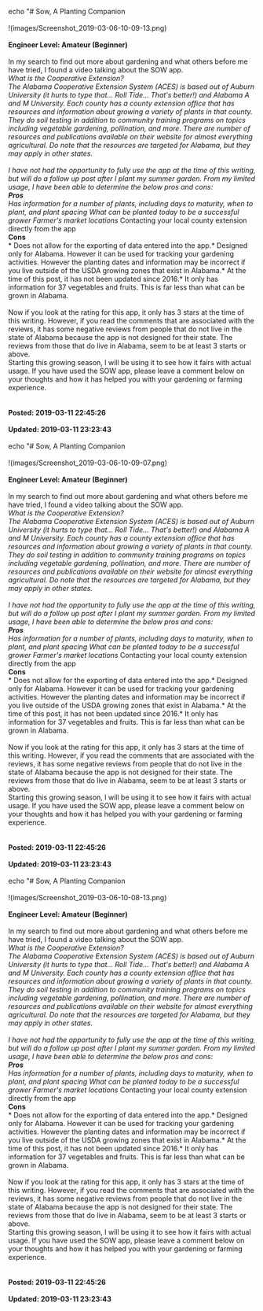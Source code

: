 echo "# Sow, A Planting Companion<br /><br />!(images/Screenshot_2019-03-06-10-09-13.png)<br /><br />**Engineer Level: Amateur (Beginner)**<br /><br />In my search to find out more about gardening and what others before me have tried, I found a video talking about the SOW app.<br />**What is the Cooperative Extension? **<br />The Alabama Cooperative Extension System (ACES) is based out of Auburn University (it hurts to type that... Roll Tide... That's better!) and Alabama A and M University. Each county has a county extension office that has resources and information about growing a variety of plants in that county. They do soil testing in addition to community training programs on topics including vegetable gardening, pollination, and more. There are number of resources and publications available on their website for almost everything agricultural. Do note that the resources are targeted for Alabama, but they may apply in other states.<br /><br />I have not had the opportunity to fully use the app at the time of this writing, but will do a follow up post after I plant my summer garden. From my limited usage, I have been able to determine the below pros and cons:<br />**Pros**<br />* Has information for a number of plants, including days to maturity, when to plant, and plant spacing* What can be planted today to be a successful grower* Farmer's market locations* Contacting your local county extension directly from the app<br />**Cons**<br />* Does not allow for the exporting of data entered into the app.* Designed only for Alabama. However it can be used for tracking your gardening activities. However the planting dates and information may be incorrect if you live outside of the USDA growing zones that exist in Alabama.* At the time of this post, it has not been updated since 2016.* It only has information for 37 vegetables and fruits. This is far less than what can be grown in Alabama.<br /><br />Now if you look at the rating for this app, it only has 3 stars at the time of this writing. However, if you read the comments that are associated with the reviews, it has some negative reviews from people that do not live in the state of Alabama because the app is not designed for their state. The reviews from those that do live in Alabama, seem to be at least 3 starts or above.<br />Starting this growing season, I will be using it to see how it fairs with actual usage. If you have used the SOW app, please leave a comment below on your thoughts and how it has helped you with your gardening or farming experience.<br /><br /><br />**Posted: 2019-03-11 22:45:26**<br /><br />**Updated: 2019-03-11 23:23:43**<br /><br />
echo "# Sow, A Planting Companion<br /><br />!(images/Screenshot_2019-03-06-10-09-07.png)<br /><br />**Engineer Level: Amateur (Beginner)**<br /><br />In my search to find out more about gardening and what others before me have tried, I found a video talking about the SOW app.<br />**What is the Cooperative Extension? **<br />The Alabama Cooperative Extension System (ACES) is based out of Auburn University (it hurts to type that... Roll Tide... That's better!) and Alabama A and M University. Each county has a county extension office that has resources and information about growing a variety of plants in that county. They do soil testing in addition to community training programs on topics including vegetable gardening, pollination, and more. There are number of resources and publications available on their website for almost everything agricultural. Do note that the resources are targeted for Alabama, but they may apply in other states.<br /><br />I have not had the opportunity to fully use the app at the time of this writing, but will do a follow up post after I plant my summer garden. From my limited usage, I have been able to determine the below pros and cons:<br />**Pros**<br />* Has information for a number of plants, including days to maturity, when to plant, and plant spacing* What can be planted today to be a successful grower* Farmer's market locations* Contacting your local county extension directly from the app<br />**Cons**<br />* Does not allow for the exporting of data entered into the app.* Designed only for Alabama. However it can be used for tracking your gardening activities. However the planting dates and information may be incorrect if you live outside of the USDA growing zones that exist in Alabama.* At the time of this post, it has not been updated since 2016.* It only has information for 37 vegetables and fruits. This is far less than what can be grown in Alabama.<br /><br />Now if you look at the rating for this app, it only has 3 stars at the time of this writing. However, if you read the comments that are associated with the reviews, it has some negative reviews from people that do not live in the state of Alabama because the app is not designed for their state. The reviews from those that do live in Alabama, seem to be at least 3 starts or above.<br />Starting this growing season, I will be using it to see how it fairs with actual usage. If you have used the SOW app, please leave a comment below on your thoughts and how it has helped you with your gardening or farming experience.<br /><br /><br />**Posted: 2019-03-11 22:45:26**<br /><br />**Updated: 2019-03-11 23:23:43**<br /><br />
echo "# Sow, A Planting Companion<br /><br />!(images/Screenshot_2019-03-06-10-08-13.png)<br /><br />**Engineer Level: Amateur (Beginner)**<br /><br />In my search to find out more about gardening and what others before me have tried, I found a video talking about the SOW app.<br />**What is the Cooperative Extension? **<br />The Alabama Cooperative Extension System (ACES) is based out of Auburn University (it hurts to type that... Roll Tide... That's better!) and Alabama A and M University. Each county has a county extension office that has resources and information about growing a variety of plants in that county. They do soil testing in addition to community training programs on topics including vegetable gardening, pollination, and more. There are number of resources and publications available on their website for almost everything agricultural. Do note that the resources are targeted for Alabama, but they may apply in other states.<br /><br />I have not had the opportunity to fully use the app at the time of this writing, but will do a follow up post after I plant my summer garden. From my limited usage, I have been able to determine the below pros and cons:<br />**Pros**<br />* Has information for a number of plants, including days to maturity, when to plant, and plant spacing* What can be planted today to be a successful grower* Farmer's market locations* Contacting your local county extension directly from the app<br />**Cons**<br />* Does not allow for the exporting of data entered into the app.* Designed only for Alabama. However it can be used for tracking your gardening activities. However the planting dates and information may be incorrect if you live outside of the USDA growing zones that exist in Alabama.* At the time of this post, it has not been updated since 2016.* It only has information for 37 vegetables and fruits. This is far less than what can be grown in Alabama.<br /><br />Now if you look at the rating for this app, it only has 3 stars at the time of this writing. However, if you read the comments that are associated with the reviews, it has some negative reviews from people that do not live in the state of Alabama because the app is not designed for their state. The reviews from those that do live in Alabama, seem to be at least 3 starts or above.<br />Starting this growing season, I will be using it to see how it fairs with actual usage. If you have used the SOW app, please leave a comment below on your thoughts and how it has helped you with your gardening or farming experience.<br /><br /><br />**Posted: 2019-03-11 22:45:26**<br /><br />**Updated: 2019-03-11 23:23:43**<br /><br />
